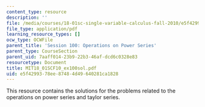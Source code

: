 ```yaml
---
content_type: resource
description: ''
file: /media/courses/18-01sc-single-variable-calculus-fall-2010/e5f4299378ee87484d49640281ca1828_MIT18_01SCF10_ex100sol.pdf
file_type: application/pdf
learning_resource_types: []
ocw_type: OCWFile
parent_title: 'Session 100: Operations on Power Series'
parent_type: CourseSection
parent_uid: 7aaff014-23b9-22b3-46af-dcd6c0328e83
resourcetype: Document
title: MIT18_01SCF10_ex100sol.pdf
uid: e5f42993-78ee-8748-4d49-640281ca1828
---
```

This resource contains the solutions for the problems related to the operations on power series and taylor series.